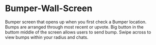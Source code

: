 # Bumper-Wall-Screen
Bumper screen that opens up when you first check a Bumper location. Bumps are arranged through most recent or upvote. Big button in the buttom middle of the screen allows users to send bump. Swipe across to view bumps within your radius and chats.  
